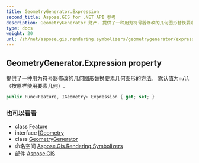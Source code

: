 ```yaml
---
title: GeometryGenerator.Expression
second_title: Aspose.GIS for .NET API 参考
description: GeometryGenerator 财产. 提供了一种用为符号器修改的几何图形替换要素几何图形的方法 默认值为null按原样使用要素几何.
type: docs
weight: 20
url: /zh/net/aspose.gis.rendering.symbolizers/geometrygenerator/expression/
---
```

## GeometryGenerator.Expression property

提供了一种用为符号器修改的几何图形替换要素几何图形的方法。 默认值为`null`（按原样使用要素几何）.

```csharp
public Func<Feature, IGeometry> Expression { get; set; }
```

### 也可以看看

* class [Feature](../../../aspose.gis/feature/)
* interface [IGeometry](../../../aspose.gis.geometries/igeometry/)
* class [GeometryGenerator](../)
* 命名空间 [Aspose.Gis.Rendering.Symbolizers](../../geometrygenerator/)
* 部件 [Aspose.GIS](../../../)


